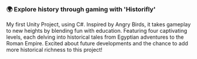 ### 🌍 Explore history through gaming with 'Historifly'

My first Unity Project, using C#. Inspired by Angry Birds, it takes gameplay to new heights by blending fun with education. Featuring four captivating levels, each delving into historical tales from Egyptian adventures to the Roman Empire. Excited about future developments and the chance to add more historical richness to this project!
